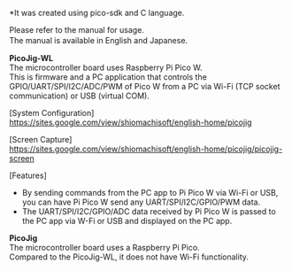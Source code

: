 *It was created using pico-sdk and C language.  
    
Please refer to the manual for usage.   
The manual is available in English and Japanese.  　　     
    
**PicoJig-WL**    
The microcontroller board uses Raspberry Pi Pico W.   
This is firmware and a PC application that controls the GPIO/UART/SPI/I2C/ADC/PWM of Pico W from a PC via Wi-Fi (TCP socket communication) or USB (virtual COM).   

[System Configuration]   
https://sites.google.com/view/shiomachisoft/english-home/picojig

[Screen Capture]   
https://sites.google.com/view/shiomachisoft/english-home/picojig/picojig-screen 

[Features] 
- By sending commands from the PC app to Pi Pico W via Wi-Fi or USB, you can have Pi Pico W send any UART/SPI/I2C/GPIO/PWM data.       
- The UART/SPI/I2C/GPIO/ADC data received by Pi Pico W is passed to the PC app via W-Fi or USB and displayed on the PC app.     
     
**PicoJig**        
The microcontroller board uses a Raspberry Pi Pico.   
Compared to the PicoJig-WL, it does not have Wi-Fi functionality.  
